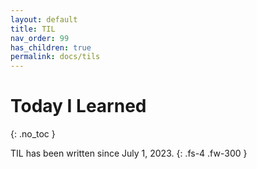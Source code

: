 ```yaml
---
layout: default
title: TIL
nav_order: 99
has_children: true
permalink: docs/tils
---
```


# Today I Learned
{: .no_toc }

TIL has been written since July 1, 2023.
{: .fs-4 .fw-300 }
